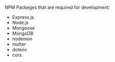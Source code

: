 NPM Packeges that are required for development:
- Express.js
- Node.js
- Mongoose
- MongoDB
- nodemon
- multer
- dotenv
- cors

